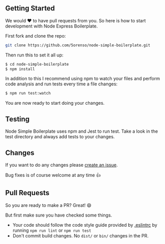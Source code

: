 Getting Started
----
We would :heart: to have pull requests from you. So here is how to start development with Node Express Boilerplate.

First fork and clone the repo:
````bash
git clone https://github.com/5orenso/node-simple-boilerplate.git
````

Then run this to set it all up:
```bash
$ cd node-simple-boilerplate
$ npm install
```

In addition to this I recommend using npm to watch your files and perform code analysis and run tests every time a
file changes:
```bash
$ npm run test:watch
```

You are now ready to start doing your changes.


Testing
----
Node Simple Boilerplate uses npm and Jest to run test. Take a look in the test directory and always add tests
to your changes.


Changes
----
If you want to do any changes please [create an issue](https://github.com/5orenso/node-simple-boilerplate/issues/new).

Bug fixes is of course welcome at any time :+1:


Pull Requests
----
So you are ready to make a PR? Great! :smile:

But first make sure you have checked some things.

* Your code should follow the code style guide provided by [.eslintrc](https://github.com/5orenso/node-simple-boilerplate/blob/master/.eslintrc.json) by running ``npm run lint`` or ``npm run test``
* Don't commit build changes. No `dist/` or `bin/` changes in the PR.
